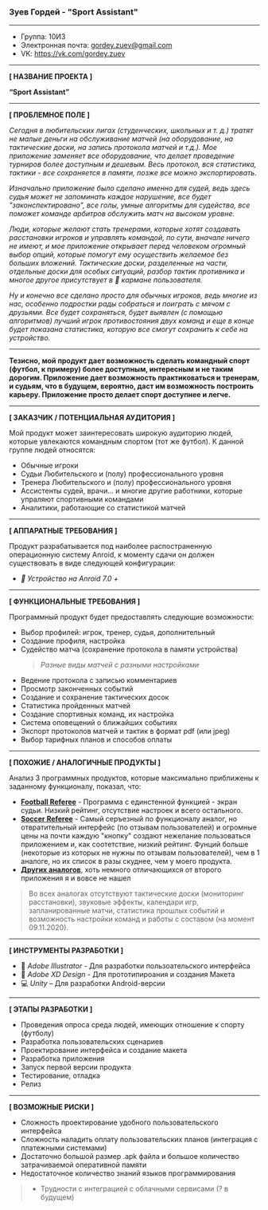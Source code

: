 ### **Зуев Гордей - "Sport Assistant"**

---

* Группа: 10И3
* Электронная почта: gordey.zuev@gmail.com
* VK: https://vk.com/gordey.zuev

---
**[ НАЗВАНИЕ ПРОЕКТА ]**

**“Sport Assistant”**

---
**[ ПРОБЛЕМНОЕ ПОЛЕ ]**

*Сегодня в любительских лигах (студенческих, школьных и т. д.) тратят не малые деньги на обслуживание матчей (на оборудование, на тактические доски, на запись протокола матчей и т.д.). Мое приложение заменяет все оборудование, что делает проведение турниров более доступным и дешевым. Весь протокол, вся статистика, тактики - все сохраняется в памяти, позже все можно экспортировать.*

*Изначально приложение было сделано именно для судей, ведь здесь судья может не запоминать каждое нарушение, все будет "законспектировано", все голы, умные алгоритмы для судейства, все поможет команде арбитров обслужить матч на высоком уровне.*

*Люди, которые желают стать тренерами, которые хотят создавать расстановки игроков и управлять командой, по сути, вначале ничего не имеют, и мое приложение открывает перед человеком огромный выбор опций, которые помогут ему осуществить желаемое без больших вложений. Тактические доски, разделенные на части, отдельные доски для особых ситуаций, разбор тактик противника и многое другое присутствует в :iphone: кармане пользователя.*

*Ну и конечно все сделано просто для обычных игроков, ведь многие из нас, особенно подростки рады собраться и поиграть с мячом с друзьями. Все будет сохраняться, будет выявлен (с помощью алгоритмов) лучший игрок противостояния двух команд и еще в конце будет показана статистика, которую все смогут сохранить к себе на устройство.*

---

**Тезисно, мой продукт дает возможность сделать командный спорт (футбол, к примеру) более доступным, интересным и не таким дорогим. Приложение дает возможность практиковаться и тренерам, и судьям, что в будущем, вероятно, даст им возможность построить карьеру. Приложение просто делает спорт доступнее и легче.**

---
**[ ЗАКАЗЧИК / ПОТЕНЦИАЛЬНАЯ АУДИТОРИЯ ]**

Мой продукт может заинтересовать широкую аудиторию людей, которые увлекаются командным спортом (тот же футбол).
К данной группе людей относятся:

* Обычные игроки
* Судьи Любительского и (полу) профессионального уровня
* Тренера Любительского и (полу) профессионального уровня
* Ассистенты судей, врачи... и многие другие работники, которые упраляют спортивными командами
* Аналитики, работающие со статистикой матчей

---
**[ АППАРАТНЫЕ ТРЕБОВАНИЯ ]** 

Продукт разрабатывается под наиболее распостраненную операционную систему Anroid, к моменту сдачи он должен существовать в виде следующей конфигурации:

* *:iphone: Устройство на Anroid 7.0 +*

---
**[ ФУНКЦИОНАЛЬНЫЕ ТРЕБОВАНИЯ ]**

Программный продукт будет предоставлять следующие возможности:
* Выбор профилей: игрок, тренер, судья, дополнительный
* Создание профиля, настройка
* Судейство матча (сохранение протокола в памяти устройства)
    > *Разные виды матчей с разными настройками*
* Ведение протокола с записью комментариев
* Просмотр законченных событий
* Создание и сохранение тактических досок
* Статистика пройденных матчей
* Создание спортивных команд, их настройка
* Система оповещений о ближайших событиях 
* Экспорт протоколов матчей и тактик в формат pdf (или jpeg)
* Выбор тарифных планов и способов оплаты 

---
**[ ПОХОЖИЕ / АНАЛОГИЧНЫЕ ПРОДУКТЫ ]**

Анализ 3 программных продуктов, которые максимально приближены к заданному функционалу, показал, что:

* [**Football Referee**](https://play.google.com/store/apps/details?id=com.jcarrolldev.footballreferee&hl=ru) - Программа с единстенной функцией - экран судьи. Низкий рейтинг, отсутствие настроек и всего остального.
* [**Soccer Referee**](https://play.google.com/store/apps/details?id=com.spinkeysoft.shingo&hl=ru) - Самый серъезный по функционалу аналог, но отвратительный интерфейс (по отзывам пользователей) и огромные цены на почти каждую "кнопку" создают нежелание пользоваться приложением и, как соотетствие, низкий рейтинг. Фунций больше (некоторые из которых не нужны по отзывам пользователей), чем в 1 аналоге, но их список в разы скуднее, чем у моего продукта.
* [**Других аналогов**](https://play.google.com/store/search?q=Football%20Referee), хоть немного отличающихся от второго приложения я и вовсе не нашел

> Во всех аналогах отсутствуют тактические доски (мониторинг расстановки), звуковые эффекты, календари игр, запланированные матчи, статистика прошлых событий
> и возможность настройки команд и работы с составом (на момент 09.11.2020).

---
**[ ИНСТРУМЕНТЫ РАЗРАБОТКИ ]**

* :pencil: *Adobe Illustrator* - Для разработки пользоательского интерфейса
* :triangular_ruler: *Adobe XD Design* - Для прототипироания и создания Макета
* :computer: *Unity* – Для разработки Android-версии
---
**[ ЭТАПЫ РАЗРАБОТКИ ]**

* Проведения опроса среда людей, имеющих отношение к спорту (футболу)
* Разработка пользовательских сценариев
* Проектирование интерфейса и создание макета
* Разработка приложения
* Запуск первой версии продукта
* Тестирование, отладка
* Релиз

---
**[ ВОЗМОЖНЫЕ РИСКИ ]**

* Сложность проектирование удобного пользовательского интерфейса
* Сложность наладить оплату пользовательских планов (интеграция с платежными системами)
* Достаточно большой размер .apk файла и большое количество затрачиваемой оперативной памяти
* Недостаточное количество знаний языков программирования
>* Трудности с интеграцией с облачными сервисами (? в будущем)
